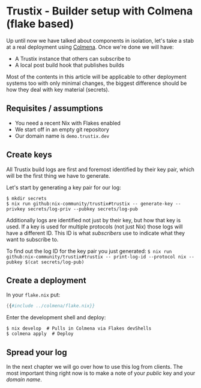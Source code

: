# Trustix - Builder setup with Colmena (flake based)

Up until now we have talked about components in isolation, let's take a stab at a real deployment using [Colmena](https://github.com/zhaofengli/colmena).
Once we're done we will have:
- A Trustix instance that others can subscribe to
- A local post build hook that publishes builds

Most of the contents in this article will be applicable to other deployment systems too with only minimal changes, the biggest difference should be how they deal with key material (secrets).

## Requisites / assumptions

- You need a recent Nix with Flakes enabled
- We start off in an empty git repository
- Our domain name is `demo.trustix.dev`

## Create keys

All Trustix build logs are first and foremost identified by their key pair, which will be the first thing we have to generate.

Let's start by generating a key pair for our log:
```
$ mkdir secrets
$ nix run github:nix-community/trustix#trustix -- generate-key --privkey secrets/log-priv --pubkey secrets/log-pub
```

Additionally logs are identified not just by their key, but how that key is used.
If a key is used for multiple protocols (not just Nix) those logs will have a different ID.
This ID is what _subscribers_ use to indicate what they want to subscribe to.

To find out the log ID for the key pair you just generated:
`$ nix run github:nix-community/trustix#trustix -- print-log-id --protocol nix --pubkey $(cat secrets/log-pub)`

## Create a deployment

In your `flake.nix` put:
``` nix
{{#include ../colmena/flake.nix}}
```

Enter the development shell and deploy:
```
$ nix develop  # Pulls in Colmena via Flakes devShells
$ colmena apply  # Deploy
```

## Spread your log
In the next chapter we will go over how to use this log from clients.
The most important thing right now is to make a note of your _public_ key and your _domain name_.
